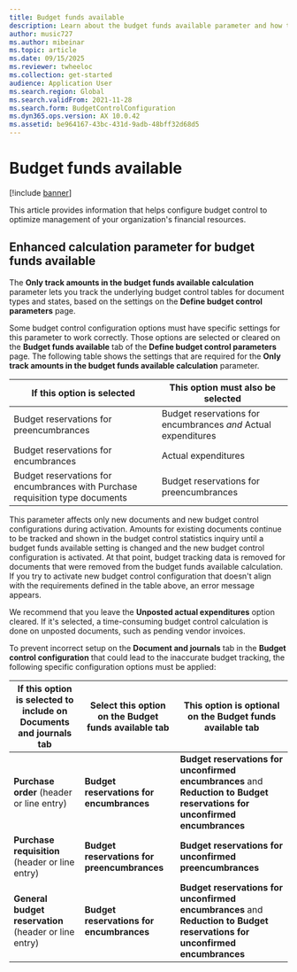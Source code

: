 ```yaml
---
title: Budget funds available
description: Learn about the budget funds available parameter and how to configure budget control to optimize management of your organization's financial resources.
author: music727
ms.author: mibeinar
ms.topic: article
ms.date: 09/15/2025
ms.reviewer: twheeloc
ms.collection: get-started
audience: Application User
ms.search.region: Global
ms.search.validFrom: 2021-11-28
ms.search.form: BudgetControlConfiguration
ms.dyn365.ops.version: AX 10.0.42
ms.assetid: be964167-43bc-431d-9adb-48bff32d68d5
---
```


# Budget funds available

[!include [banner](../includes/banner.md)]

This article provides information that helps configure budget control to optimize management of your organization's financial resources.

## Enhanced calculation parameter for budget funds available

The **Only track amounts in the budget funds available calculation** parameter lets you track the underlying budget control tables for document types and states, based on the settings on the **Define budget control parameters** page.

Some budget control configuration options must have specific settings for this parameter to work correctly. Those options are selected or cleared on the **Budget funds available** tab of the **Define budget control parameters** page. The following table shows the settings that are required for the **Only track amounts in the budget funds available calculation** parameter.

| If this option is selected | This option must also be selected |
| ------------------------- | -------------------------------- |
| Budget reservations for preencumbrances | Budget reservations for encumbrances *and* Actual expenditures |
| Budget reservations for encumbrances | Actual expenditures |
| Budget reservations for encumbrances with Purchase requisition type documents | Budget reservations for preencumbrances |

This parameter affects only new documents and new budget control configurations during activation. Amounts for existing documents continue to be tracked and shown in the budget control statistics inquiry until a budget funds available setting is changed and the new budget control configuration is activated. At that point, budget tracking data is removed for documents that were removed from the budget funds available calculation. If you try to activate new budget control configuration that doesn't align with the requirements defined in the table above, an error message appears. 

We recommend that you leave the **Unposted actual expenditures** option cleared. If it's selected, a time-consuming budget control calculation is done on unposted documents, such as pending vendor invoices.

To prevent incorrect setup on the **Document and journals** tab in the **Budget control configuration** that could lead to the inaccurate budget tracking, the following specific configuration options must be applied:

| If this option is selected to include on Documents and journals tab | Select this option on the Budget funds available tab | This option is optional on the Budget funds available tab |
| ------------------------- | -------------------------------- |-------------------------------- |
| **Purchase order** (header or line entry) | **Budget reservations for encumbrances** | **Budget reservations for unconfirmed encumbrances** and **Reduction to Budget reservations for unconfirmed encumbrances** |
| **Purchase requisition** (header or line entry) | **Budget reservations for preencumbrances** | **Budget reservations for unconfirmed preencumbrances** |
| **General budget reservation** (header or line entry) | **Budget reservations for encumbrances** | **Budget reservations for unconfirmed encumbrances** and **Reduction to Budget reservations for unconfirmed encumbrances** |
